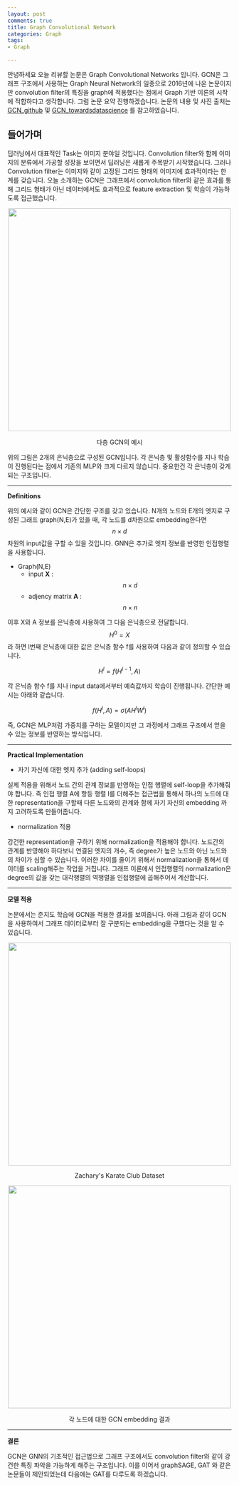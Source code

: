 ```yaml
---
layout: post
comments: true
title: Graph Convolutional Network
categories: Graph
tags:
- Graph

---
```


안녕하세요 오늘 리뷰할 논문은 Graph Convolutional Networks 입니다. GCN은 그래프 구조에서 사용하는 Graph Neural Network의 일종으로 2016년에 나온 논문이지만 convolution filter의 특징을 graph에 적용했다는 점에서 Graph 기반 이론의 시작에 적합하다고 생각합니다. 그럼 논문 요약 진행하겠습니다. 논문의 내용 및 사진 출처는 <a href="https://tkipf.github.io/graph-convolutional-networks/">GCN_github</a> 및 <a href="https://towardsdatascience.com/how-to-do-deep-learning-on-graphs-with-graph-convolutional-networks-7d2250723780">GCN_towardsdatascience</a> 를 참고하였습니다. 


들어가며
-------

딥러닝에서 대표적인 Task는 이미지 분야일 것입니다. Convolution filter와 함께 이미지의 분류에서 가공할 성장을 보이면서 딥러닝은 새롭게 주목받기 시작했습니다. 그러나 Convolution filter는 이미지와 같이 고정된 그리드 형태의 이미지에 효과적이라는 한계를 갖습니다. 오늘 소개하는 GCN은 그래프에서 convolution filter와 같은 효과를 통해 그리드 형태가 아닌 데이터에서도 효과적으로 feature extraction 및 학습이 가능하도록 접근했습니다.  

<p align="center"><img width="500" height="auto" src="https://tkipf.github.io/graph-convolutional-networks/images/gcn_web.png"></p>

<p align="center"> 다층 GCN의 예시</p>

위의 그림은 2개의 은닉층으로 구성된 GCN입니다. 각 은닉층 및 활성함수를 지나 학습이 진행된다는 점에서 기존의 MLP와 크게 다르지 않습니다. 중요한건 각 은닉층이 갖게 되는 구조입니다. 

---

**Definitions**

위의 예시와 같이 GCN은 간단한 구조를 갖고 있습니다. N개의 노드와 E개의 엣지로 구성된 그래프 graph(N,E)가 있을 때, 각 노드를 d차원으로 embedding한다면 $$ n \times d $$ 차원의 input값을 구할 수 있을 것입니다. GNN은 추가로 엣지 정보를 반영한 인접행렬을 사용합니다. 

+ Graph(N,E)
    + input **X** :  $$ n \times d $$ 
    + adjency matrix **A** : $$ n \times n $$ 


이후 X와 A 정보를 은닉층에 사용하여 그 다음 은닉층으로 전달합니다. $$ H^0 = X $$ 라 하면 
l번째 은닉층에 대한 값은 은닉층 함수 f를 사용하여 다음과 같이 정의할 수 있습니다. 

$$
H^l = f( H^{l-1}, A)
$$

각 은닉층 함수 f를 지나 input data에서부터 예측값까지 학습이 진행됩니다. 간단한 예시는 아래와 같습니다. 

$$
f( H^{l}, A) = \sigma (AH^{l}W^{l})
$$

즉, GCN은 MLP처럼 가중치를 구하는 모델이지만 그 과정에서 그래프 구조에서 얻을 수 있는 정보를 반영하는 방식입니다. 



---

**Practical Implementation**


+ 자기 자신에 대한 엣지 추가 (adding self-loops)

실제 적용을 위해서 노드 간의 관계 정보를 반영하는 인접 행렬에 self-loop을 추가해줘야 합니다. 즉 인접 행렬 A에 항등 행렬 I를 더해주는 접근법을 통해서 하나의 노드에 대한 representation을 구할때 다른 노드와의 관계와 함께 자기 자신의 embedding 까지 고려하도록 만들어줍니다. 




+ normalization 적용

강건한 representation을 구하기 위해 normalization을 적용해야 합니다. 노드간의 관계를 반영해야 하다보니 연결된 엣지의 개수, 즉 degree가 높은 노드와 아닌 노드와의 차이가 심할 수 있습니다. 이러한 차이를 줄이기 위해서 normalization을 통해서 데이터를 scaling해주는 작업을 거칩니다. 그래프 이론에서 인접행렬의 normalization은 degree의 값을 갖는 대각행렬의 역행렬을 인접행렬에 곱해주어서 계산합니다. 


---

**모델 적용**

논문에서는 준지도 학습에 GCN을 적용한 결과를 보여줍니다. 아래 그림과 같이 GCN을 사용하여서 그래프 데이터로부터 잘 구분되는 embedding을 구했다는 것을 알 수 있습니다. 

<p align="center"><img width="500" height="auto" src="https://tkipf.github.io/graph-convolutional-networks/images/karate.png"></p>

<p align="center">Zachary's Karate Club Dataset </p>

<p align="center"><img width="500" height="auto" src="https://tkipf.github.io/graph-convolutional-networks/images/karate_emb.png"></p>

<p align="center">각 노드에 대한 GCN embedding 결과 </p>

---

**결론**

GCN은 GNN의 기초적인 접근법으로 그래프 구조에서도 convolution filter와 같이 강건한 특징 파악을 가능하게 해주는 구조입니다. 이를 이어서 graphSAGE, GAT 와 같은 논문들이 제안되었는데 다음에는 GAT를 다루도록 하겠습니다. 

